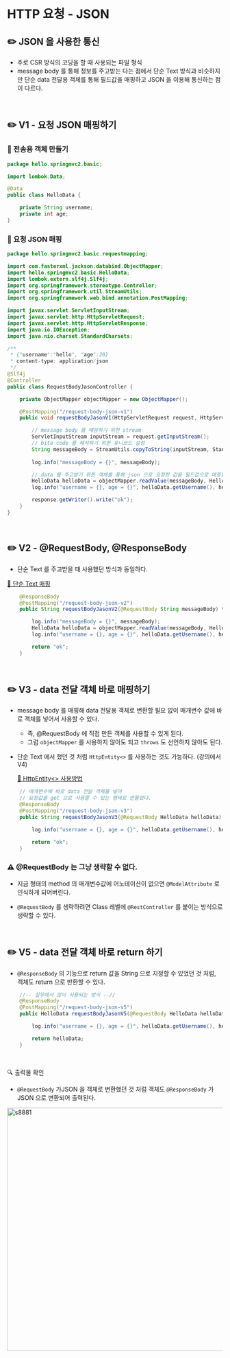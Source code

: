 # HTTP 요청 - JSON

## ✏️ JSON 을 사용한 통신

- 주로 CSR 방식의 코딩을 할 때 사용되는 파일 형식
- message body 를 통해 정보를 주고받는 다는 점에서 단순 Text 방식과 비슷하지만
단순 data 전달용 객체를 통해 필드값을 매핑하고 JSON 을 이용해 통신하는 점이 다르다.

<br>

## ✏️ V1 - 요청 JSON 매핑하기

### 📍 전송용 객체 만들기

```java
package hello.springmvc2.basic;

import lombok.Data;

@Data
public class HelloData {

    private String username;
    private int age;
}
```

### 📍 요청 JSON 매핑

```java
package hello.springmvc2.basic.requestmapping;

import com.fasterxml.jackson.databind.ObjectMapper;
import hello.springmvc2.basic.HelloData;
import lombok.extern.slf4j.Slf4j;
import org.springframework.stereotype.Controller;
import org.springframework.util.StreamUtils;
import org.springframework.web.bind.annotation.PostMapping;

import javax.servlet.ServletInputStream;
import javax.servlet.http.HttpServletRequest;
import javax.servlet.http.HttpServletResponse;
import java.io.IOException;
import java.nio.charset.StandardCharsets;

/**
 * {"username":"hello", "age":20}
 * content-type: application/json
 */
@Slf4j
@Controller
public class RequestBodyJasonController {

    private ObjectMapper objectMapper = new ObjectMapper();

    @PostMapping("/request-body-json-v1")
    public void requestBodyJasonV1(HttpServletRequest request, HttpServletResponse response) throws IOException {

        // message body 를 매핑하기 위한 stream
        ServletInputStream inputStream = request.getInputStream();
        // bite code 를 해석하기 위한 유니코드 설정
        String messageBody = StreamUtils.copyToString(inputStream, StandardCharsets.UTF_8);
        
        log.info("messageBody = {}", messageBody);

        // data 를 주고받기 위한 객체를 통해 json 으로 요청한 값을 필드값으로 매핑함
        HelloData helloData = objectMapper.readValue(messageBody, HelloData.class);
        log.info("username = {}, age = {}", helloData.getUsername(), helloData.getAge());

        response.getWriter().write("ok");
    }
}
```

<br>

## ✏️ V2 - @RequestBody, @ResponseBody

- 단순 Text 를 주고받을 때 사용했던 방식과 동일하다.

[🔗 단순 Text 매핑](https://github.com/choideakook/TIL/blob/main/Spring/8%20Spring%20MVC%20핵심기술/8%20Spring%20MVC%20기본%20기능/230226%202%20HTTP%20요청%20-%20단순%20text.md)

```java
    @ResponseBody
    @PostMapping("/request-body-json-v2")
    public String requestBodyJasonV2(@RequestBody String messageBody) throws IOException {

        log.info("messageBody = {}", messageBody);
        HelloData helloData = objectMapper.readValue(messageBody, HelloData.class);
        log.info("username = {}, age = {}", helloData.getUsername(), helloData.getAge());

        return "ok";
    }
```

<br>

## ✏️ V3 - data 전달 객체 바로 매핑하기

- message body 를 매핑해 data 전달용 객체로 변환할 필요 없이 매개변수 값에 바로 객체를 넣어서 사용할 수 있다.
    - 즉, @RequestBody 에 직접 만든 객체를 사용할 수 있게 된다.
    - 그럼 `objectMapper` 를 사용하지 않아도 되고 `throws` 도 선언하지 않아도 된다.
- 단순 Text 에서 했던 것 처럼 `HttpEntity<>` 를 사용하는 것도 가능하다. (강의에서 V4)
    
    [🔗 HttpEntity<> 사용방법](https://github.com/choideakook/TIL/blob/main/Spring/8%20Spring%20MVC%20핵심기술/8%20Spring%20MVC%20기본%20기능/230226%202%20HTTP%20요청%20-%20단순%20text.md)
    

```java
    // 매개변수에 바로 data 전달 객체를 넣어 
    // 요청값을 get 으로 사용할 수 있는 형태로 만들었다.
    @ResponseBody
    @PostMapping("/request-body-json-v3")
    public String requestBodyJasonV3(@RequestBody HelloData helloData) {

        log.info("username = {}, age = {}", helloData.getUsername(), helloData.getAge());

        return "ok";
    }
```

### ⚠️ @RequestBody 는 그냥 생략할 수 없다.

- 지금 형태의 method 의 매개변수값에 어노테이션이 없으면 `@ModelAttribute` 로 인식하게 되어버린다.
    
    
- `@RequestBody` 를 생략하려면 Class 레벨에 `@RestController` 를 붙이는 방식으로 생략할 수 있다.

<br>

## ✏️ V5 - data 전달 객체 바로 return 하기

- `@ResponseBody` 의 기능으로 return 값을 String 으로 지정할 수 있었던 것 처럼,
객체도 return 으로 반환할 수 있다.

```java
    //-- 실무에서 많이 사용되는 방식 --//
    @ResponseBody
    @PostMapping("/request-body-json-v5")
    public HelloData requestBodyJasonV5(@RequestBody HelloData helloData) {

        log.info("username = {}, age = {}", helloData.getUsername(), helloData.getAge());

        return helloData;
    }
```

<br>

🔍 출력물 확인

- `@RequestBody` 가JSON 을 객체로 변환했던 것 처럼 
객체도 `@ResponseBody` 가 JSON 으로 변환되어 출력된다.

<img width="567" alt="s8881" src="https://user-images.githubusercontent.com/115536240/221517168-fa6c77ab-8cc7-4fa5-b3c7-c632f2730526.png">

